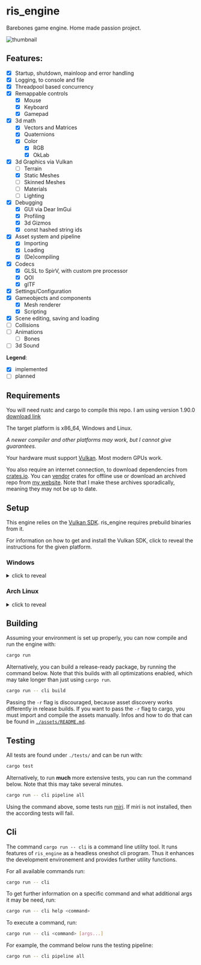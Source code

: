 # ris_engine

Barebones game engine. Home made passion project.

![thumbnail](screenshot.png)

## Features:

- [x] Startup, shutdown, mainloop and error handling
- [x] Logging, to console and file
- [x] Threadpool based concurrency
- [x] Remappable controls
  - [x] Mouse
  - [x] Keyboard
  - [x] Gamepad
- [x] 3d math
  - [x] Vectors and Matrices
  - [x] Quaternions
  - [x] Color
    - [x] RGB
    - [x] OkLab
- [x] 3d Graphics via Vulkan
  - [ ] Terrain
  - [x] Static Meshes
  - [ ] Skinned Meshes
  - [ ] Materials
  - [ ] Lighting
- [x] Debugging
  - [x] GUI via Dear ImGui
  - [x] Profiling
  - [x] 3d Gizmos
  - [x] const hashed string ids
- [x] Asset system and pipeline
  - [x] Importing
  - [x] Loading
  - [x] (De)compiling
- [x] Codecs
  - [x] GLSL to SpirV, with custom pre processor
  - [x] QOI
  - [x] glTF
- [x] Settings/Configuration
- [x] Gameobjects and components
  - [x] Mesh renderer
  - [x] Scripting
- [x] Scene editing, saving and loading
- [ ] Collisions
- [ ] Animations
  - [ ] Bones
- [ ] 3d Sound

**Legend**:
- [x] implemented
- [ ] planned

## Requirements

You will need rustc and cargo to compile this repo. I am using version 1.90.0 [download link](https://www.rust-lang.org/tools/install)

The target platform is x86_64, Windows and Linux.

_A newer compiler and other platforms may work, but I cannot give guarantees._

Your hardware must support [Vulkan](https://www.vulkan.org/). Most modern GPUs work.

You also require an internet connection, to download dependencies from [crates.io](https://crates.io/). You can [vendor](https://doc.rust-lang.org/cargo/commands/cargo-vendor.html) crates for offline use or download an archived repo from [my website](https://www.rismosch.com/archive). Note that I make these archives sporadically, meaning they may not be up to date.


## Setup

This engine relies on the [Vulkan SDK](https://vulkan.lunarg.com/). ris_engine requires prebuild binaries from it.

For information on how to get and install the Vulkan SDK, click to reveal the instructions for the given platform.

### Windows

<details>
  <summary>click to reveal</summary>

  Download and run the SDK Installer from https://vulkan.lunarg.com/sdk/home#windows

  When running the SDK Installer, make sure that you select the SDL2 libraries and headers.

  To confirm if the Vulkan SDK was installed properly, check the environment variables `$VULKAN_SDK` and `$VK_SDK_PATH`. They should be pointing to the directory where you installed the SDK into. You can also confirm if your hardware supports Vulkan, by running `$VULKAN_SDK/Bin/vkcube.exe`. If you see a spinning cube with the LunarG logo, everything is working as intended.
</details>

### Arch Linux

<details>
  <summary>click to reveal</summary>
  
  #### 1. Install [SDL2](https://archlinux.org/packages/extra/x86_64/sdl2/)
  
  ```bash
  sudo pacman -S sdl2
  ```
  
  #### 2. Install [shaderc](https://archlinux.org/packages/extra/x86_64/shaderc/)
  
  ```bash
  sudo pacman -S shaderc
  ```
  
  #### 3. Install [Vulkan](https://wiki.archlinux.org/title/Vulkan)
  
  Depending on your graphics card, you need to install a different package. Follow the instructions in the link below:
  
  https://wiki.archlinux.org/title/Vulkan#Installation
</details>

## Building

Assuming your environment is set up properly, you can now compile and run the engine with:

```bash
cargo run
```

Alternatively, you can build a release-ready package, by running the command below. Note that this builds with all optimizations enabled, which may take longer than just using `cargo run`.

```bash
cargo run -- cli build
```

Passing the `-r` flag is discouraged, because asset discovery works differently in release builds. If you want to pass the `-r` flag to cargo, you must import and compile the assets manually. Infos and how to do that can be found in [`./assets/README.md`](./assets/README.md).

## Testing

All tests are found under `./tests/` and can be run with:

```bash
cargo test
```

Alternatively, to run **much** more extensive tests, you can run the command below. Note that this may take several minutes.

```bash
cargo run -- cli pipeline all
```

Using the command above, some tests run [miri](https://github.com/rust-lang/miri). If miri is not installed, then the according tests will fail.

## Cli

The command `cargo run -- cli` is a command line utility tool. It runs features of `ris_engine` as a headless oneshot cli program. Thus it enhances the development environement and provides further utility functions.

For all available commands run:

```bash
cargo run -- cli
```

To get further information on a specific command and what additional args it may be need, run:

```bash
cargo run -- cli help <command>
```

To execute a command, run:

```bash
cargo run -- cli <command> [args...]
```

For example, the command below runs the testing pipeline:

```bash
cargo run -- cli pipeline all
```
